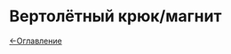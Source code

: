 # Вертолётный крюк/магнит

[<-Оглавление](https://github.com/d7KrEoL/avionics/blob/main/Readme/Wiki/WarningSystem.md)
